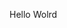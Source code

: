 Hello Wolrd









































































































































































































































































































































































































































































































































































































































































































































































































































































































































































































































































































































































































































































































































































































































































































































































































































































































































































































































































































































































































































































































































































































































































